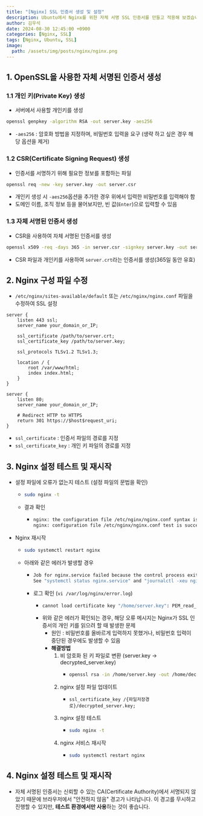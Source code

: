 ```yaml
---
title: "[Nginx] SSL 인증서 생성 및 설정"
description: Ubuntu에서 Nginx를 위한 자체 서명 SSL 인증서를 만들고 적용해 보겠습니다.
author: 김우석
date: 2024-08-30 12:45:00 +0900
categories: [Nginx, SSL]
tags: [Nginx, Ubuntu, SSL]
image:
  path: /assets/img/posts/nginx/nginx.png
---
```


## 1. OpenSSL을 사용한 자체 서명된 인증서 생성

### 1.1 개인 키(Private Key) 생성
- 서버에서 사용할 개인키를 생성

```bash
openssl genpkey -algorithm RSA -out server.key -aes256
```

- `-aes256` : 암호화 방법을 지정하며, 비밀번호 입력을 요구 (생략 하고 싶은 경우 해당 옵션을 제거)


### 1.2 CSR(Certificate Signing Request) 생성
- 인증서를 서명하기 위해 필요한 정보를 포함하는 파일

```bash
openssl req -new -key server.key -out server.csr
```

- 개인키 생성 시 `-aes256`옵션을 추가한 경우 위에서 입력한 비밀번호를 입력해야 함
- 도메인 이름, 조직 정보 등을 물어보지만, 빈 값(`Enter`)으로 입력할 수 있음


### 1.3 자체 서명된 인증서 생성
- CSR을 사용하여 자체 서명된 인증서를 생성
```bash
openssl x509 -req -days 365 -in server.csr -signkey server.key -out server.crt
```
- CSR 파일과 개인키를 사용하여 `server.crt`라는 인증서를 생성(365일 동안 유효)


## 2. Nginx 구성 파일 수정
- `/etc/nginx/sites-available/default` 또는 `/etc/nginx/nginx.conf` 파일을 수정하여 SSL 설정

```nginx
server {
    listen 443 ssl;
    server_name your_domain_or_IP;

    ssl_certificate /path/to/server.crt;
    ssl_certificate_key /path/to/server.key;

    ssl_protocols TLSv1.2 TLSv1.3;

    location / {
        root /var/www/html;
        index index.html;
    }
}

server {
    listen 80;
    server_name your_domain_or_IP;

    # Redirect HTTP to HTTPS
    return 301 https://$host$request_uri;
}
```

- `ssl_certificate` : 인증서 파일의 경로를 지정
- `ssl_certificate_key` : 개인 키 파일의 경로를 지정


## 3. Nginx 설정 테스트 및 재시작
- 설정 파일에 오류가 없는지 테스트 (설정 파일의 문법을 확인)
    - ```bash
      sudo nginx -t
      ```
    - 결과 확인
        - ```bash
          nginx: the configuration file /etc/nginx/nginx.conf syntax is ok
          nginx: configuration file /etc/nginx/nginx.conf test is successful
          ```
- Nginx 재시작
    - ```bash
      sudo systemctl restart nginx
      ```
    - 아래와 같은 에러가 발생할 경우
        - ```bash
          Job for nginx.service failed because the control process exited with error code.
          See "systemctl status nginx.service" and "journalctl -xeu nginx.service" for details.
          ```
        - 로그 확인 (`vi /var/log/nginx/error.log`)
            - ```bash
              cannot load certificate key "/home/server.key": PEM_read_bio_PrivateKey() failed (SSL:  error:1400006B:UI routines::processing error:while reading strings error:0480006D:PEM routines::problems getting password error:07880109:common libcrypto routines::interrupted or cancelled error:07880109:common libcrypto routines::interrupted or cancelled error:1C80009F:Provider routines::unable to get passphrase error:1400006B:UI routines::processing error:while reading strings error:0480006D:PEM routines::problems getting password error:07880109:common libcrypto routines::interrupted or cancelled error:04800068:PEM routines::bad password read)
              ```
            - 위와 같은 에러가 확인되는 경우, 해당 오류 메시지는 Nginx가 SSL 인증서의 개인 키를 읽으려 할 때 발생한 문제
                - 원인 : 비밀번호를 올바르게 입력하지 못했거나, 비밀번호 입력이 중단된 경우에도 발생할 수 있음
                - **해결방법**
                    1. 비 암호화 된 키 파일로 변환 (server.key -> decrypted_server.key)
                        - ```bash
                          openssl rsa -in /home/server.key -out /home/decrypted_server.key
                          ```
                    2. nginx 설정 파일 업데이트
                        - ```nginx
                          ssl_certificate_key /{파일저장경로}/decrypted_server.key;
                          ```
                    3. nginx 설정 테스트 
                        - ```bash
                          sudo nginx -t
                          ```
                    4. nginx 서비스 재시작
                        - ```bash
                          sudo systemctl restart nginx
                          ```


## 4. Nginx 설정 테스트 및 재시작
- 자체 서명된 인증서는 신뢰할 수 있는 CA(Certificate Authority)에서 서명되지 않았기 때문에 브라우저에서 "안전하지 않음" 경고가 나타납니다. 이 경고를 무시하고 진행할 수 있지만, **테스트 환경에서만 사용**하는 것이 좋습니다.